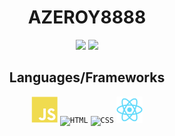 <div style="display: inline_block" align="center">
  <h1> AZEROY8888 </h1>

  <img hight="170em" src="https://cheesits456-readme-stats.vercel.app/api?username=HiagoZucoloto&show_icons=false&theme=github_dark&include_all_commits=true&count_private=true&hide_title=true"/>
  <img height="165em" src="https://2.bp.blogspot.com/-dxeNmHXoLPU/V6Fcy8tYJeI/AAAAAAAAP4o/kdvdDlJYyXo2hk0NBhkcbphliMbRlwG-ACLcB/s1600/qliphoth_small%2B%25281%2529.jpg"/> 
</div>

<div style="display: inline_block" align="center">

<h2> Languages/Frameworks </h2>
  <code><img height="42" title="Javascript" src="https://raw.githubusercontent.com/devicons/devicon/master/icons/javascript/javascript-plain.svg"></code>
  <code><img height="42" title="HTML" src="https://cdn.jsdelivr.net/gh/devicons/devicon/icons/html5/html5-plain.svg"></code>
  <code><img height="42" title="CSS" src="https://cdn.jsdelivr.net/gh/devicons/devicon/icons/css3/css3-plain.svg"></code>
  <code><img height="42" title="React" src="https://github.com/devicons/devicon/blob/v2.15.1/icons/react/react-original.svg"></code>
  
</div>
